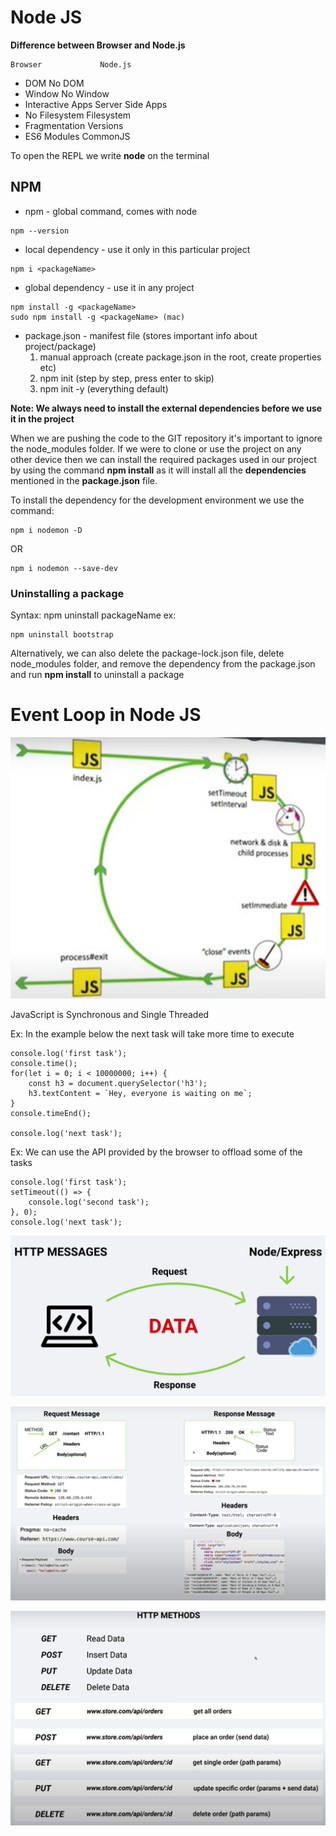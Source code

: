 # Node JS

**Difference between Browser and Node.js**

    Browser				Node.js

- DOM No DOM
- Window No Window
- Interactive Apps Server Side Apps
- No Filesystem Filesystem
- Fragmentation Versions
- ES6 Modules CommonJS

To open the REPL we write **node** on the terminal

## NPM

- npm - global command, comes with node

```
npm --version
```

- local dependency - use it only in this particular project

```
npm i <packageName>
```

- global dependency - use it in any project

```
npm install -g <packageName>
sudo npm install -g <packageName> (mac)
```

- package.json - manifest file (stores important info about project/package)
  1.  manual approach (create package.json in the root, create properties etc)
  2.  npm init (step by step, press enter to skip)
  3.  npm init -y (everything default)

**Note: We always need to install the external dependencies before we use it in the project**

When we are pushing the code to the GIT repository it's important to ignore the node_modules folder. If we were to clone or use the project on any other device then we can install the required packages used in our project by using the command **npm install** as it will install all the **dependencies** mentioned in the **package.json** file.

To install the dependency for the development environment we use the command:

```
npm i nodemon -D
```

OR

```
npm i nodemon --save-dev
```

### Uninstalling a package

Syntax: npm uninstall packageName
ex:

```
npm uninstall bootstrap
```

Alternatively, we can also delete the package-lock.json file, delete node_modules folder, and remove the dependency from the package.json and run **npm install** to uninstall a package

# Event Loop in Node JS

![Event Loop JS](./resources/1.png)

JavaScript is Synchronous and Single Threaded

Ex: In the example below the next task will take more time to execute

```
console.log('first task');
console.time();
for(let i = 0; i < 10000000; i++) {
	const h3 = document.querySelector('h3');
	h3.textContent = `Hey, everyone is waiting on me`;
}
console.timeEnd();

console.log('next task');
```

Ex: We can use the API provided by the browser to offload some of the tasks

```
console.log('first task');
setTimeout(() => {
	console.log('second task');
}, 0);
console.log('next task');
```

![Request/Response](./resources/2.png)

![HttpRequest/HttpResponse](./resources/3.png)

![HttpMethods](./resources/4.png)
